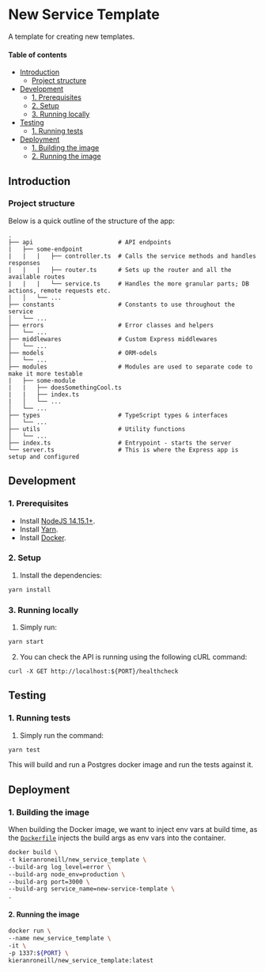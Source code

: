 # New Service Template

A template for creating new templates.

#### Table of contents

* [Introduction](#introduction)
    * [Project structure](#project-structure)
* [Development](#development)
    * [1. Prerequisites](#1-prerequisites)
    * [2. Setup](#2-setup)
    * [3. Running locally](#3-running-locally)
* [Testing](#testing)
    * [1. Running tests](#1-running-tests)
* [Deployment](#deployment)
    * [1. Building the image](#1-building-the-image)
    * [2. Running the image](#2-running-the-image)

## Introduction

### Project structure

Below is a quick outline of the structure of the app:

```text
.
├── api                        # API endpoints
|   ├── some-endpoint
|   |   |   ├── controller.ts  # Calls the service methods and handles responses
|   |   |   ├── router.ts      # Sets up the router and all the available routes
|   |   |   └── service.ts     # Handles the more granular parts; DB actions, remote requests etc.
|   │   └── ...
├── constants                  # Constants to use throughout the service
│   └── ...
├── errors                     # Error classes and helpers
│   └── ...
├── middlewares                # Custom Express middlewares
│   └── ...
├── models                     # ORM-odels
│   └── ...
├── modules                    # Modules are used to separate code to make it more testable
|   ├── some-module
|   |   ├── doesSomethingCool.ts
|   |   ├── index.ts
|   │   └── ...
│   └── ...
├── types                      # TypeScript types & interfaces
│   └── ...
├── utils                      # Utility functions
│   └── ...
├── index.ts                   # Entrypoint - starts the server
└── server.ts                  # This is where the Express app is setup and configured
```

## Development

### 1. Prerequisites

* Install [NodeJS 14.15.1+](https://nodejs.org/en/download/).
* Install [Yarn](https://yarnpkg.com/).
* Install [Docker](https://docs.docker.com/get-docker/).

### 2. Setup

1. Install the dependencies:
```bash
yarn install
```

### 3. Running locally

1. Simply run:
```bash
yarn start
```

2. You can check the API is running using the following cURL command:
```shell script
curl -X GET http://localhost:${PORT}/healthcheck
```

## Testing

### 1. Running tests

1. Simply run the command:
```bash
yarn test
```
This will build and run a Postgres docker image and run the tests against it.

## Deployment

### 1. Building the image

When building the Docker image, we want to inject env vars at build time, as the [`Dockerfile`](./Dockerfile) injects the build args as env vars into the container.
```bash
docker build \
-t kieranroneill/new_service_template \
--build-arg log_level=error \
--build-arg node_env=production \
--build-arg port=3000 \
--build-arg service_name=new-service-template \
.
```

#### 2. Running the image

```bash
docker run \
--name new_service_template \
-it \
-p 1337:${PORT} \
kieranroneill/new_service_template:latest
```
